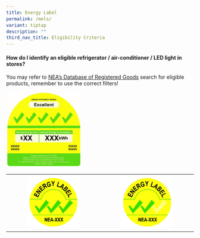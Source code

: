 ```yaml
---
title: Energy Label
permalink: /mels/
variant: tiptap
description: ""
third_nav_title: Eligibility Criteria
---
```

<h4><strong>How do I identify an eligible refrigerator / air-conditioner / LED light in stores?</strong>&nbsp;</h4>
<p>You may refer to&nbsp;<a href="https://wrms2.nea.gov.sg/els/process/WRMS/GHG_ProductSearch#wrms" rel="noopener noreferrer nofollow" target="_blank"><u>NEA’s Database of Registered Goods</u></a> search
for eligible products, remember to use the correct filters!</p>
<p></p>
<div class="isomer-image-wrapper">
<img style="width: 40%;" height="auto" width="100%" alt="" src="/images/Labels/mels.jpg">
</div>
<table>
<tbody>
<tr>
<th rowspan="1" colspan="1">
<div class="isomer-image-wrapper">
<img style="width: 60%;" height="auto" width="100%" alt="" src="/images/Labels/150105___Lighting_Label_3_Tick.jpg">
</div>
</th>
<th rowspan="1" colspan="1">
<div class="isomer-image-wrapper">
<img style="width: 60%;" height="auto" width="100%" alt="" src="/images/Labels/150105___Lighting_Label_2_Tick.jpg">
</div>
</th>
</tr>
</tbody>
</table>
<p></p>